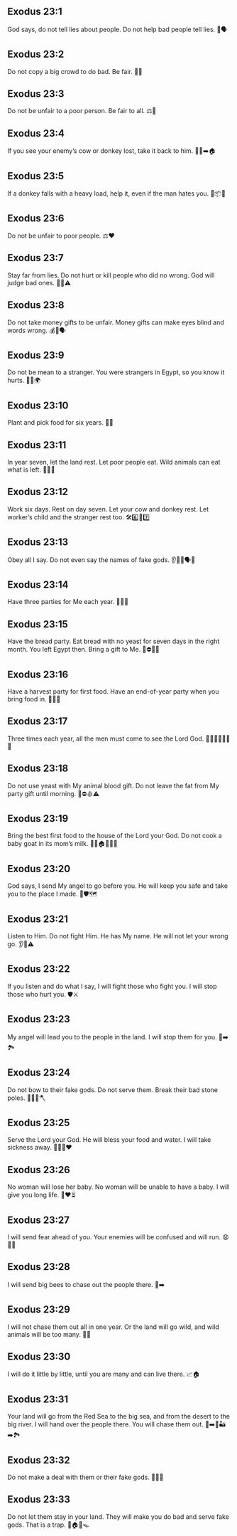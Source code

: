 ## Exodus 23:1
God says, do not tell lies about people. Do not help bad people tell lies. 🚫🗣️
## Exodus 23:2
Do not copy a big crowd to do bad. Be fair. 🚷👥
## Exodus 23:3
Do not be unfair to a poor person. Be fair to all. ⚖️🙂
## Exodus 23:4
If you see your enemy’s cow or donkey lost, take it back to him. 🐄🐴➡️🏠
## Exodus 23:5
If a donkey falls with a heavy load, help it, even if the man hates you. 🐴📦🤝
## Exodus 23:6
Do not be unfair to poor people. ⚖️❤️
## Exodus 23:7
Stay far from lies. Do not hurt or kill people who did no wrong. God will judge bad ones. 🚫🧢⚠️
## Exodus 23:8
Do not take money gifts to be unfair. Money gifts can make eyes blind and words wrong. 💰🙈🗣️
## Exodus 23:9
Do not be mean to a stranger. You were strangers in Egypt, so you know it hurts. 🚶‍♂️🌍
## Exodus 23:10
Plant and pick food for six years. 🌱🌾
## Exodus 23:11
In year seven, let the land rest. Let poor people eat. Wild animals can eat what is left. 🌿🛌🦊
## Exodus 23:12
Work six days. Rest on day seven. Let your cow and donkey rest. Let worker’s child and the stranger rest too. 🛠️6️⃣🛌7️⃣
## Exodus 23:13
Obey all I say. Do not even say the names of fake gods. 👂📖🚫🗣️🗿
## Exodus 23:14
Have three parties for Me each year. 🎉🎉🎉
## Exodus 23:15
Have the bread party. Eat bread with no yeast for seven days in the right month. You left Egypt then. Bring a gift to Me. 🍞⛔️🫧🎁
## Exodus 23:16
Have a harvest party for first food. Have an end-of-year party when you bring food in. 🌾🍇🎉
## Exodus 23:17
Three times each year, all the men must come to see the Lord God. 🚶‍♂️🚶‍♂️🚶‍♂️🙏
## Exodus 23:18
Do not use yeast with My animal blood gift. Do not leave the fat from My party gift until morning. 🍞⛔️🩸⚠️
## Exodus 23:19
Bring the best first food to the house of the Lord your God. Do not cook a baby goat in its mom’s milk. 🥇🍎🏠🐐🥛🚫
## Exodus 23:20
God says, I send My angel to go before you. He will keep you safe and take you to the place I made. 👼🛡️🗺️
## Exodus 23:21
Listen to Him. Do not fight Him. He has My name. He will not let your wrong go. 👂👼⚠️
## Exodus 23:22
If you listen and do what I say, I will fight those who fight you. I will stop those who hurt you. 🛡️⚔️
## Exodus 23:23
My angel will lead you to the people in the land. I will stop them for you. 👼➡️🏞️
## Exodus 23:24
Do not bow to their fake gods. Do not serve them. Break their bad stone poles. 🙅‍♂️🗿🪓
## Exodus 23:25
Serve the Lord your God. He will bless your food and water. I will take sickness away. 🙏🍞💧❤️
## Exodus 23:26
No woman will lose her baby. No woman will be unable to have a baby. I will give you long life. 👶❤️⏳
## Exodus 23:27
I will send fear ahead of you. Your enemies will be confused and will run. 😧🏃‍♂️
## Exodus 23:28
I will send big bees to chase out the people there. 🐝➡️
## Exodus 23:29
I will not chase them out all in one year. Or the land will go wild, and wild animals will be too many. 🐾🌾
## Exodus 23:30
I will do it little by little, until you are many and can live there. 📈🏠
## Exodus 23:31
Your land will go from the Red Sea to the big sea, and from the desert to the big river. I will hand over the people there. You will chase them out. 🌊➡️🌊🏜️➡️🏞️
## Exodus 23:32
Do not make a deal with them or their fake gods. 🤝🚫🗿
## Exodus 23:33
Do not let them stay in your land. They will make you do bad and serve fake gods. That is a trap. 🚫🏠🗿🪤
